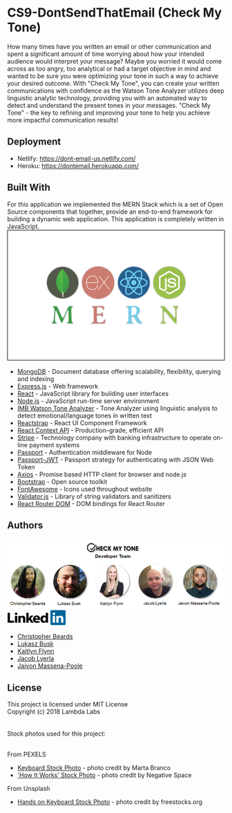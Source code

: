 # CS9-DontSendThatEmail (Check My Tone)
How many times have you written an email or other communication and spent a significant amount of time worrying about how your intended audience would interpret your message? Maybe you worried it would come across as too angry, too analytical or had a target objective in mind and wanted to be sure you were optimizing your tone in such a way to achieve your desired outcome. With "Check My Tone", you can create your written communications with confidence as the Watson Tone Analyzer utilizes deep linguistic analytic technology, providing you with an automated way to detect and understand the present tones in your messages. "Check My Tone" - the key to refining and improving your tone to help you achieve more impactful communication results!   


## Deployment
* Netlify: https://dont-email-us.netlify.com/
* Heroku: https://dontemail.herokuapp.com/


## Built With
For this application we implemented the MERN Stack which is a set of Open Source components that together, provide an end-to-end framework for building a dynamic web application. This application is completely written in JavaScript.<br> 
![MERN Stack](2018-08-29-13-10-36.png)
* [MongoDB](https://www.mongodb.com/what-is-mongodb) - Document database offering scalability, flexibility, querying and indexing
* [Express.js](https://expressjs.com/) - Web framework
* [React](https://reactjs.org/) - JavaScript library for building user interfaces
* [Node.js](https://nodejs.org/en/about/) - JavaScript run-time server environment
* [IMB Watson Tone Analyzer](https://console.bluemix.net/docs/services/tone-analyzer/index.html#about) - Tone Analyzer using linguistic analysis to detect emotional/language tones in written text
* [Reactstrap](https://reactstrap.github.io/) - React UI Component Framework
* [React Context API](https://reactjs.org/docs/context.html) - Production-grade, efficient API
* [Stripe](https://stripe.com/about) - Technology company with banking infrastructure to operate on-line payment systems
* [Passport](http://www.passportjs.org/) - Authentication middleware for Node
* [Passport-JWT](https://www.npmjs.com/package/passport-jwt) - Passport strategy for authenticating with JSON Web Token
* [Axios](https://github.com/axios/axios) - Promise based HTTP client for browser and node.js
* [Bootstrap](https://getbootstrap.com/) - Open source toolkit 
* [FontAwesome](https://fontawesome.com/v4.7.0/icons/) - Icons used throughout website
* [Validator.js](https://www.npmjs.com/package/validator) - Library of string validators and sanitizers
* [React Router DOM](https://www.npmjs.com/package/react-router-dom) - DOM bindings for React Router


## Authors
![Dev Team](2018-09-03-14-39-13.png)
<br>
![LinkedIn Logo](2018-09-04-14-07-37.png)
* [Christopher Beards](https://www.linkedin.com/in/christopher-beards-1292b529/) 
* [Lukasz Busk](https://www.linkedin.com/in/%C5%82ukasz-bu%C5%9Bk-75313b16a/) 
* [Kaitlyn Flynn](https://www.linkedin.com/in/kaitlynflynn/)
* [Jacob Lyerla](https://www.linkedin.com/in/jacob-lyerla-38946334/)
* [Jaivon Massena-Poole](https://www.linkedin.com/in/jaivonmassena/)

## License
This project is licensed under MIT License
<br/>
Copyright (c) 2018 Lambda Labs  
<br>
<br>
Stock photos used for this project:
<br><br>

From PEXELS
* [Keyboard Stock Photo](https://www.pexels.com/photo/closeup-photo-of-black-and-blue-keyboard-1194713/) - photo credit by Marta Branco
* ['How It Works' Stock Photo](https://www.pexels.com/photo/sunset-storm-sun-rocks-34090/) - photo credit by Negative Space


From Unsplash
* [Hands on Keyboard Stock Photo](https://unsplash.com/photos/I_pOqP6kCOI) - photo credit by freestocks.org